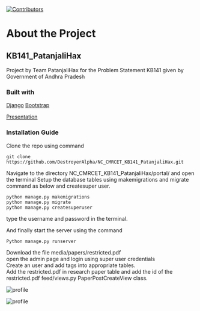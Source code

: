 [![Contributors](https://img.shields.io/badge/all_contributors-3-orange.svg?style=flat-square)](https://github.com/brinal8055/OfficialFaceMash/graphs/contributors)


# About the Project

## KB141_PatanjaliHax
Project by Team PatanjaliHax for the Problem Statement KB141 given by Government of Andhra Pradesh

### Built with
[Django](https://www.djangoproject.com/)
[Bootstrap](https://getbootstrap.com)


[Presentation](https://docs.google.com/presentation/d/1rpo1KZ37wxTqblmKbn9mhnkT26JYccbN5ZRfAkgsz08/edit?usp=sharing)

### Installation Guide

Clone the repo using command
```
git clone https://github.com/DestroyerAlpha/NC_CMRCET_KB141_PatanjaliHax.git
```

Navigate to the directory NC_CMRCET_KB141_PatanjaliHax/portal/ and open the terminal
Setup the database tables using makemigrations and migrate command as below and createsuper user.
```
python manage.py makemigrations
python manage.py migrate
python manage.py createsuperuser
```
type the username and password in the terminal.

And finally start the server using the command
```
Python manage.py runserver 
```

Download the file media/papers/restricted.pdf  
open the admin page and login using super user credentials   
Create an user and add tags into appropriate tables.  
Add the restricted.pdf in research paper table and add the id of the restricted.pdf feed/views.py PaperPostCreateView class.  



![profile](https://user-images.githubusercontent.com/46635452/89172684-a3559500-d5a0-11ea-940c-c3b63cf63f6e.png)

![profile](https://user-images.githubusercontent.com/46635452/89173672-44911b00-d5a2-11ea-8d68-da85497d8b53.png)
